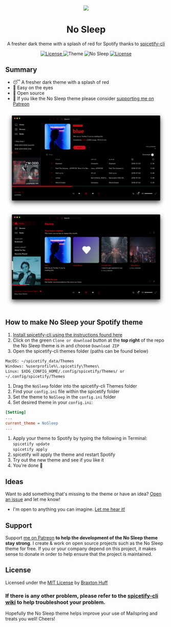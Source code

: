 <p align="center"><a href="https://github.com/3raxton/NoSleep/"
target="_blank"><br><img width="100" src="https://emojipedia-us.s3.dualstack.us-west-1.amazonaws.com/thumbs/240/apple/232/sleeping-face_1f634.png"></a></p>
<h1 align="center">No Sleep</h1>
<p align="center">A fresher dark theme with a splash of red for Spotify thanks to <a href="https://github.com/khanhas/spicetify-cli" target="_blank"> spicetify-cli</a></p>
<p align="center">
<a href="https://twitter.com/3raxton"><img src="https://img.shields.io/badge/Contact-@3raxton-blue.svg" alt="License">
</a>
<a><img src="https://img.shields.io/badge/theme-dark-brightgreen.svg" alt="Theme"></a>
<a><img src="https://img.shields.io/badge/no-sleep-red.svg" alt="No Sleep"></a>
<a href="https://3raxton.github.io/license"><img src="https://img.shields.io/badge/License-MIT-blue.svg" alt="License">
</a>

</p>

## Summary
- 😴 A fresher dark theme with a splash of red
- 👀 Easy on the eyes
- 🎉 Open source
- 🍁 If you like the No Sleep theme please consider <a href="https://www.patreon.com/3raxton" target="_blank"> supporting me on Patreon</a>

![No Sleep](https://github.com/3raxton/NoSleep/blob/master/NoSleep/NS1.png?raw=true)
![No Sleep](https://github.com/3raxton/NoSleep/blob/master/NoSleep/NS2.png?raw=true)

## How to make No Sleep your Spotify theme

1. [Install spicetify-cli using the instructions found here](https://github.com/khanhas/spicetify-cli/wiki/Installation)
2.  Click on the green `Clone or download` button at the <b>top right</b> of the repo the No Sleep theme is in  and choose ```Download ZIP```
3. Open the spicetify-cli themes folder (paths can be found below)
  ```
MacOS: ~/spicetify_data/Themes
Windows: %userprofile%\.spicetify\Themes\
Linux: $XDG_CONFIG_HOME/.config/spicetify/Themes/ or ~/.config/spicetify/Themes
  ```
1. Drag the ```NoSleep``` folder into the spicetify-cli Themes folder
2. Find your ```config.ini``` file within the spicetify folder
3. Set the theme to ```NoSleep``` in the ```config.ini``` folder
4. Set desired theme in your `config.ini`:
```ini
[Setting]
...
current_theme = NoSleep
...
```
1. Apply your theme to Spotify by typing the following in Terminal:<br> ```spicetify update``` <br>```spicetify apply``` 
2. spicetify will apply the theme and restart Spotify 
3. Try out the new theme and see if you like it
4. You're done 🎉

## Ideas
Want to add something that's missing to the theme or have an idea? <a href="https://github.com/3raxton/NoSleep/issues"  target="_blank">Open an issue</a> and let me know! 
* I'm open to anything you can imagine. <a href="https://twitter.com/3raxton/"  target="_blank">Let me hear it!</a>

## Support

Support [me on Patreon](https://patreon.com/3raxton) **to help the development of the No Sleep theme stay strong**. I create &amp; work on open source projects such as the No Sleep theme for free. If you or your company depend on this project, it makes sense to donate in order to help ensure that the project is maintained.

## License
Licensed under the [MIT License](https://3raxton.github.io/license) by [Braxton Huff](https://github.com/3raxton) 

### **If there is any other problem, please refer to the <a href="hhttps://github.com/khanhas/spicetify-cli/wiki"  target="_blank">spicetify-cli wiki</a> to help troubleshoot your problem.**

Hopefully the No Sleep theme helps improve your use of Mailspring and treats you well! Cheers!
